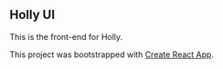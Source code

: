 ## Holly UI

This is the front-end for Holly.

This project was bootstrapped with [Create React App](https://github.com/facebook/create-react-app).

